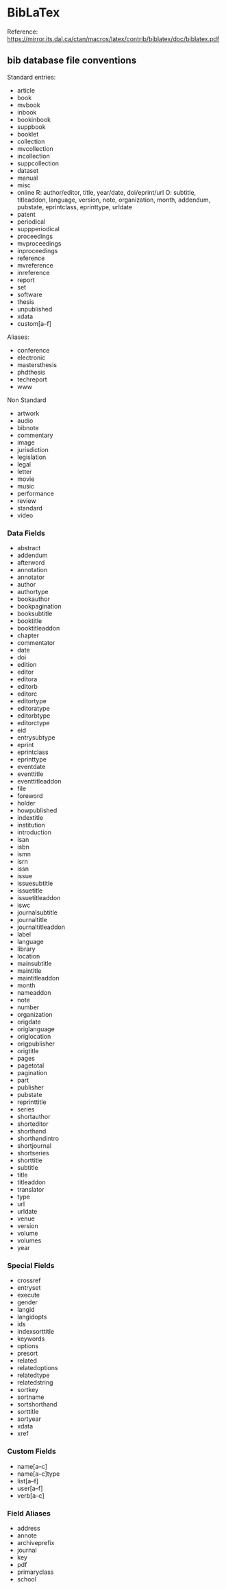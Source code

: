 # BibLaTex

Reference: <https://mirror.its.dal.ca/ctan/macros/latex/contrib/biblatex/doc/biblatex.pdf>

## bib database file conventions

Standard entries:

- article
- book
- mvbook
- inbook
- bookinbook
- suppbook
- booklet
- collection
- mvcollection
- incollection
- suppcollection
- dataset
- manual
- misc
- online  R: author/editor, title, year/date, doi/eprint/url  O: subtitle, titleaddon, language, version, note, organization, month, addendum, pubstate, eprintclass, eprinttype, urldate
- patent
- periodical
- suppperiodical
- proceedings
- mvproceedings
- inproceedings
- reference
- mvreference
- inreference
- report
- set
- software
- thesis
- unpublished
- xdata
- custom[a–f]

Aliases:

- conference
- electronic
- mastersthesis
- phdthesis
- techreport
- www

Non Standard

- artwork
- audio
- bibnote
- commentary
- image
- jurisdiction
- legislation
- legal
- letter
- movie
- music
- performance
- review
- standard
- video

### Data Fields
- abstract
- addendum
- afterword
- annotation
- annotator
- author
- authortype
- bookauthor
- bookpagination
- booksubtitle
- booktitle
- booktitleaddon
- chapter
- commentator
- date
- doi
- edition
- editor
- editora
- editorb
- editorc
- editortype
- editoratype
- editorbtype
- editorctype
- eid
- entrysubtype
- eprint
- eprintclass
- eprinttype
- eventdate
- eventtitle
- eventtitleaddon
- file
- foreword
- holder
- howpublished
- indextitle
- institution
- introduction
- isan
- isbn
- ismn
- isrn
- issn
- issue
- issuesubtitle
- issuetitle
- issuetitleaddon
- iswc
- journalsubtitle
- journaltitle
- journaltitleaddon
- label
- language
- library
- location
- mainsubtitle
- maintitle
- maintitleaddon
- month
- nameaddon
- note
- number
- organization
- origdate
- origlanguage
- origlocation
- origpublisher
- origtitle
- pages
- pagetotal
- pagination
- part
- publisher
- pubstate
- reprinttitle
- series
- shortauthor
- shorteditor
- shorthand
- shorthandintro
- shortjournal
- shortseries
- shorttitle
- subtitle
- title
- titleaddon
- translator
- type
- url
- urldate
- venue
- version
- volume
- volumes
- year

### Special Fields

- crossref
- entryset
- execute
- gender
- langid
- langidopts
- ids
- indexsorttitle
- keywords
- options
- presort
- related
- relatedoptions
- relatedtype
- relatedstring
- sortkey
- sortname
- sortshorthand
- sorttitle
- sortyear
- xdata
- xref

### Custom Fields

- name[a–c]
- name[a–c]type
- list[a–f]
- user[a–f]
- verb[a–c]

### Field Aliases

- address
- annote
- archiveprefix
- journal
- key
- pdf
- primaryclass
- school

